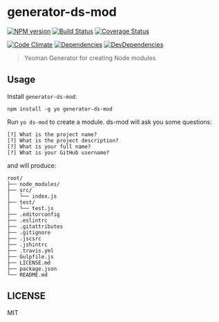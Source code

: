 # generator-ds-mod
[![NPM version](https://badge.fury.io/js/generator-ds-mod.svg)](https://badge.fury.io/js/generator-ds-mod) [![Build Status](https://travis-ci.org/dustinspecker/generator-ds-mod.svg)](https://travis-ci.org/dustinspecker/generator-ds-mod) [![Coverage Status](https://img.shields.io/coveralls/dustinspecker/generator-ds-mod.svg)](https://coveralls.io/r/dustinspecker/generator-ds-mod?branch=master)

[![Code Climate](https://codeclimate.com/github/dustinspecker/generator-ds-mod/badges/gpa.svg)](https://codeclimate.com/github/dustinspecker/generator-ds-mod) [![Dependencies](https://david-dm.org/dustinspecker/generator-ds-mod.svg)](https://david-dm.org/dustinspecker/generator-ds-mod/#info=dependencies&view=table) [![DevDependencies](https://david-dm.org/dustinspecker/generator-ds-mod/dev-status.svg)](https://david-dm.org/dustinspecker/generator-ds-mod/#info=devDependencies&view=table)

> Yeoman Generator for creating Node modules

## Usage
Install `generator-ds-mod`:
```
npm install -g yo generator-ds-mod
```

Run `yo ds-mod` to create a module. ds-mod will ask you some questions:

```
[?] What is the project name?
[?] What is the project description?
[?] What is your full name?
[?] What is your GitHub username?
```

and will produce:
```
root/
├── node_modules/
├── src/
│   └── index.js
├── test/
│   └── test.js
├── .editorconfig
├── .eslintrc
├── .gitattributes
├── .gitignore
├── .jscsrc
├── .jshintrc
├── .travis.yml
├── Gulpfile.js
├── LICENSE.md
├── package.json
└── README.md
```

## LICENSE
MIT